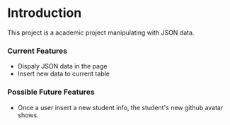 # Introduction
This project is a academic project manipulating with JSON data.
### Current Features
- Dispaly JSON data in the page
- Insert new data to current table

### Possible Future Features
- Once a user insert a new student info, the student's new github avatar shows. 
